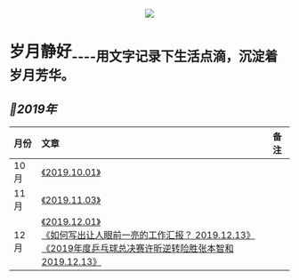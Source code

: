 
<p align='center'>
<img src='https://static001.geekbang.org/resource/image/89/8f/890bb2e1f9e0f7a027446c35a1cb9d8f.jpg'>
</p>

# 岁月静好<sub>----用文字记录下生活点滴，沉淀着岁月芳华。<sub>

## *📖2019年*
|月份|文章|备注|
|:---|:--|:---:
|10月|[《2019.10.01》](https://github.com/baohenglin/quiet-years/blob/master/Articles/2019.10.01.md)<br>|
|11月|[《2019.11.03》](https://github.com/baohenglin/quiet-years/blob/master/Articles/2019.11.03_%E6%B0%91%E6%97%8F%E5%A4%8D%E5%85%B4%E8%83%BD%E5%A4%9F%E9%87%8F%E5%8C%96.md)<br>|
|12月|[《2019.12.01》](https://github.com/baohenglin/quiet-years/blob/master/Articles/2019.12.01_%E6%88%90%E9%83%BD%E4%B9%92%E4%B9%93%E7%90%83%E4%B8%96%E7%95%8C%E6%9D%AF.md)<br>[《如何写出让人眼前一亮的工作汇报？ 2019.12.13》](https://github.com/baohenglin/quiet-years/blob/master/Articles/%E5%A6%82%E4%BD%95%E5%86%99%E5%87%BA%E8%AE%A9%E4%BA%BA%E7%9C%BC%E5%89%8D%E4%B8%80%E4%BA%AE%E7%9A%84%E5%B7%A5%E4%BD%9C%E6%B1%87%E6%8A%A5_2019.12.13.md)<br>[《2019年度乒乓球总决赛许昕逆转险胜张本智和 2019.12.13》]()<br>|










